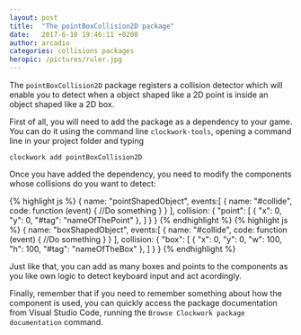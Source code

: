 ```yaml
---
layout: post
title:  "The pointBoxCollision2D package"
date:   2017-6-10 19:46:11 +0200
author: arcadio
categories: collisions packages
heropic: /pictures/ruler.jpg
---
```


The `pointBoxCollision2D` package registers a collision detector which will enable you to detect when a object shaped like a 2D point is inside an object shaped like a 2D box.

First of all, you will need to add the package as a dependency to your game. You can do it using the command line `clockwork-tools`, opening a command line in your project folder and typing

`clockwork add pointBoxCollision2D`

Once you have added the dependency, you need to modify the components whose collisions do you want to detect:

{% highlight js %}
    {
        name: "pointShapedObject",
        events:[
            {
              name: "#collide", code: function (event) {
                  //Do something
              }
            }
        ],
         collision: {
            "point": [
                { "x": 0, "y": 0, "#tag": "nameOfThePoint" },
            ]
        }
    }
{% endhighlight %}
{% highlight js %}
    {
        name: "boxShapedObject",
        events:[
            {
              name: "#collide", code: function (event) {
                  //Do something
              }
            }
        ],
         collision: {
            "box": [
                { "x": 0, "y": 0, "w": 100, "h": 100, "#tag": "nameOfTheBox" },
            ]
        }
    }
{% endhighlight %}

Just like that, you can add as many boxes and points to the components as you like own logic to detect keyboard input and act acordingly.

Finally, remember that if you need to remember something about how the component is used, you can quickly access the package documentation from Visual Studio Code, running the `Browse Clockwork package documentation` command.
